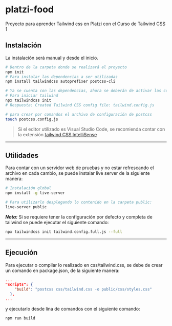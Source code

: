 # platzi-food

Proyecto para aprender Tailwind css en Platzi con el Curso de Tailwind CSS 1

## Instalación
La instalación será manual y desde el inicio.

```bash
# Dentro de la carpeta donde se realizará el proyecto
npm init
# Para instalar las dependencias a ser utilizadas
npm install tailwindcss autoprefixer postcss-cli

# Ya se cuenta con las dependencias, ahora se deberán de activar las configuraciones necesarias para su uso.
# Para iniciar tailwind
npx tailwindcss init
# Respuesta: Created Tailwind CSS config file: tailwind.config.js

# para crear por comandos el archivo de configuración de postcss
touch postcss.config.js

```

> Si el editor utilizado es Visual Studio Code, se recomienda contar con la extensión [tailwind CSS IntelliSense](https://marketplace.visualstudio.com/items?itemName=bradlc.vscode-tailwindcss)

***

## Utilidades
Para contar con un servidor web de pruebas y no estar refrescando el archivo en cada cambio, se puede instalar live server de la siguiente manera:
```bash
# Instalación global
npm install -g live-server

# Para utilizarlo desplegando lo contenido en la carpeta public:
live-server public 
```
***Nota:*** Si se requiere tener la configuración por defecto y completa de tailwind se puede ejecutar el siguiente comando:
```bash
npx tailwindcss init tailwind.config.full.js --full
```


***
## Ejecución
Para ejecutar o compilar lo realizado en css/tailwind.css, se debe de crear un comando en package.json, de la siguiente manera:

```json
... 
"scripts": {
    "build": "postcss css/tailwind.css -o public/css/styles.css"
  },
...
```
y ejecutarlo desde lína de comandos con el siguiente comando:
```bash
npm run build
```